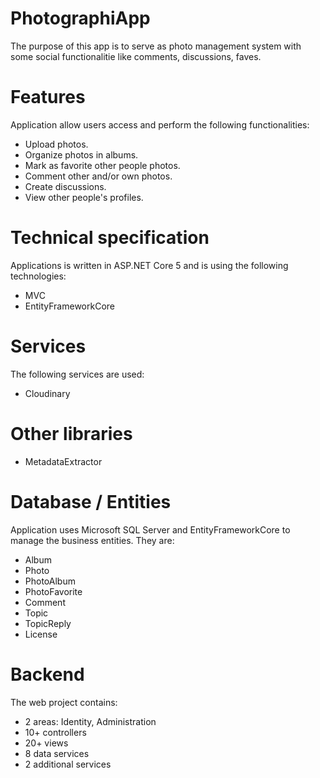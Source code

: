 # PhotographiApp
The purpose of this app is to serve as photo management system with some social functionalitie like comments, discussions, faves.
# Features
Application allow users access and perform the following functionalities: 
* Upload photos.
* Organize photos in albums.
* Mark as favorite other people photos.
* Comment other and/or own photos.
* Create discussions.
* View other people's profiles.
# Technical specification
Applications is written in ASP.NET Core 5 and is using the following technologies:
* MVC
* EntityFrameworkCore
# Services
The following services are used:
* Cloudinary
# Other libraries
* MetadataExtractor
# Database / Entities
Application uses Microsoft SQL Server and EntityFrameworkCore to manage the business entities.
They are:
* Album
* Photo
* PhotoAlbum
* PhotoFavorite
* Comment
* Topic
* TopicReply
* License
# Backend
The web project contains:
* 2 areas: Identity, Administration
* 10+ controllers
* 20+ views
* 8 data services
* 2 additional services

